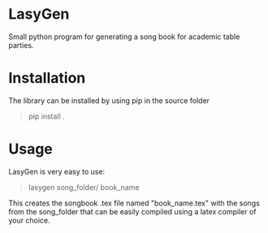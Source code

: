 # LasyGen
Small python program for generating a song book for academic table parties.

# Installation
The library can be installed by using pip in the source folder
>    pip install .
# Usage
LasyGen is very easy to use:
>   lasygen song_folder/ book_name

This creates the songbook .tex file named "book_name.tex" with the songs from the song_folder that can be easily compiled using a latex compiler of your choice.

